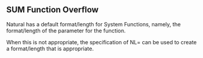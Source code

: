 ## SUM Function Overflow

Natural has a default format/length for System Functions, namely, the format/length of the parameter for the function.

When this is not appropriate, the specification of NL= can be used to create a format/length that is appropriate.
